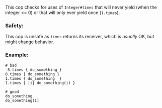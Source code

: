 This cop checks for uses of `Integer#times` that will never yield
(when the integer <= 0) or that will only ever yield once
(`1.times`).

### Safety:

This cop is unsafe as `times` returns its receiver, which is
*usually* OK, but might change behavior.

### Example:
    # bad
    -5.times { do_something }
    0.times { do_something }
    1.times { do_something  }
    1.times { |i| do_something(i) }

    # good
    do_something
    do_something(1)